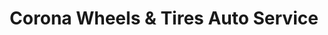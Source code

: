---
title: "Corona Wheels & Tires Auto Service"
url: /phoenix/corona-wheels-und-tires-auto-service/
shop: Reifen
---